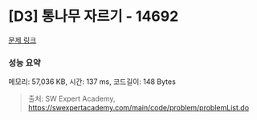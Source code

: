 # [D3] 통나무 자르기 - 14692 

[문제 링크](https://swexpertacademy.com/main/code/problem/problemDetail.do?contestProbId=AYJW0g-qlO8DFASv) 

### 성능 요약

메모리: 57,036 KB, 시간: 137 ms, 코드길이: 148 Bytes



> 출처: SW Expert Academy, https://swexpertacademy.com/main/code/problem/problemList.do
